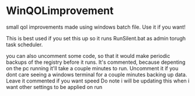 # WinQOLimprovement
small qol improvements made using windows batch file. Use it if you want!

This is best used if you set this up so it runs RunSilent.bat as admin torugh task scheduler. 

you can also uncomment some code, so that it would make periodic backups of the registry before it runs. It's commented, because depenting on the pc running it'll take a couple minutes to run. Uncomment it if you dont care seeing a windows terminal for a couple minutes backing up data. Leave it commented if you want speed
Do note i will be updating this when i want other settings to be applied on run
